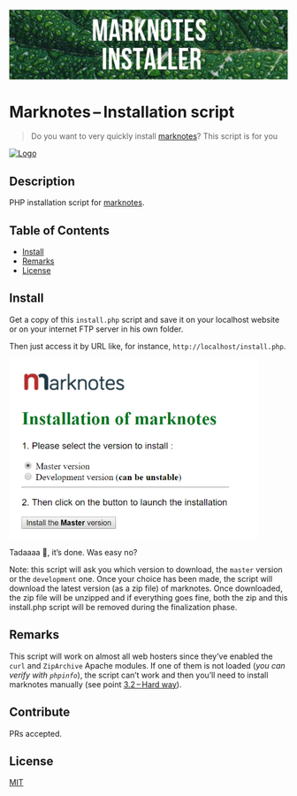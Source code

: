 ![banner](image/banner.jpg)

# Marknotes – Installation script

> Do you want to very quickly install [marknotes](https://github.com/cavo789/marknotes)? This script is for you

[![Logo](https://raw.githubusercontent.com/cavo789/marknotes/master/src/assets/images/marknotes.png)](https://www.marknotes.fr)

## Description

PHP installation script for [marknotes](https://github.com/cavo789/marknotes).

## Table of Contents

- [Install](#install)
- [Remarks](#remarks)
- [License](#license)

## Install

Get a copy of this `install.php` script and save it on your localhost website or on your internet FTP server in his own folder.

Then just access it by URL like, for instance, `http://localhost/install.php`.

![Install](https://raw.githubusercontent.com/cavo789/marknotes_install/master/image/install.png)

Tadaaaa :tada:, it’s done. Was easy no?

Note: this script will ask you which version to download, the `master` version or the `development` one. Once your choice has been made, the script will download the latest version (as a zip file) of marknotes. Once downloaded, the zip file will be unzipped and if everything goes fine, both the zip and this install.php script will be removed during the finalization phase.

## Remarks

This script will work on almost all web hosters since they’ve enabled the `curl` and `ZipArchive` Apache modules. If one of them is not loaded (_you can verify with `phpinfo`_), the script can’t work and then you’ll need to install marknotes manually (see point [3.2 – Hard way](https://github.com/cavo789/marknotes#32-hard-way)).

## Contribute

PRs accepted.

## License

[MIT](LICENSE)
